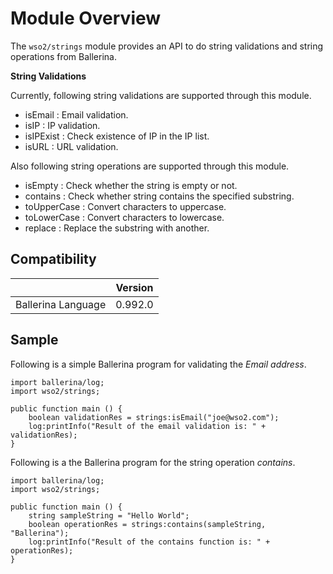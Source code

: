 # Module Overview

The `wso2/strings` module provides an API to do string validations and string operations from Ballerina.

**String Validations**

Currently, following string validations are supported through this module.

 - isEmail : Email validation.
 - isIP : IP validation.
 - isIPExist : Check existence of IP in the IP list.
 - isURL : URL validation.

 Also following string operations are supported through this module.

  - isEmpty : Check whether the string is empty or not.
  - contains : Check whether string contains the specified substring.
  - toUpperCase : Convert characters to uppercase.
  - toLowerCase : Convert characters to lowercase.
  - replace : Replace the substring with another.

## Compatibility

|                             |       Version               |
|:---------------------------:|:---------------------------:|
| Ballerina Language          | 0.992.0                     |

## Sample

Following is a simple Ballerina program for validating the *Email address*.

```ballerina
import ballerina/log;
import wso2/strings;

public function main () {
    boolean validationRes = strings:isEmail("joe@wso2.com");
    log:printInfo("Result of the email validation is: " + validationRes);
}
```

Following is a the Ballerina program for the string operation *contains*.

```ballerina
import ballerina/log;
import wso2/strings;

public function main () {
    string sampleString = "Hello World";
    boolean operationRes = strings:contains(sampleString, "Ballerina");
    log:printInfo("Result of the contains function is: " + operationRes);
}
```

